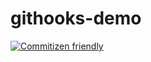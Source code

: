 # githooks-demo

[![Commitizen friendly](https://img.shields.io/badge/commitizen-friendly-brightgreen.svg)](http://commitizen.github.io/cz-cli/)







